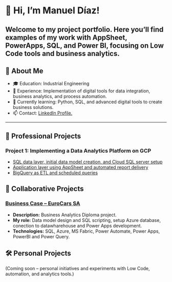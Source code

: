 
# 👋 Hi, I’m Manuel Díaz!

Welcome to my project portfolio. Here you’ll find examples of my work with AppSheet, PowerApps, SQL, and Power BI, focusing on Low Code tools and business analytics.
---

## 🚀 About Me

- 🎓 Education: Industrial Engineering
- 💼 Experience: Implementation of digital tools for data integration, business analytics, and process automation.
- 🌱 Currently learning: Python, SQL, and advanced digital tools to create business solutions.
- 📫 Contact: [LinkedIn Profile.](https://www.linkedin.com/in/manueldiazb/)

---

## 📂 Professional Projects

### Project 1: Implementing a Data Analytics Platform on GCP

- [SQL data layer, initial data model creation, and Cloud SQL server setup](Capa_datos/)
- [Application layer using AppSheet and automated report delivery](App/)
- [BigQuery as ETL and scheduled queries](ETL_Automations/)

## 🤝 Collaborative Projects

### [Business Case – EuroCars SA](https://grupo3p.github.io/SKODA/)

- **Description:** Business Analytics Diploma project.
- **My role:** Data model design and SQL scripting, setup Azure database, conection to datawharehouse and Power Apps development.
- **Technologies:** SQL, Azure, MS Fabric, Power Automate, Power Apps, PowerBI and Power Query.

## 🛠️ Personal Projects
(Coming soon – personal initiatives and experiments with Low Code, automation, and analytics tools.)
